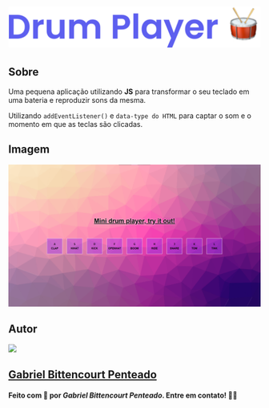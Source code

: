 <h1 align="center"><img src=".github/../../.github/Day1-img/title-day1.svg"></h1>

## Sobre
Uma pequena aplicação utilizando **JS** para transformar o seu teclado em uma bateria e reproduzir sons da mesma.

Utilizando `addEventListener()` e `data-type do HTML` para captar o som e o momento em que as teclas são clicadas.

## Imagem
<img src=".github/../../.github/Day1-img/day1.png" />

## Autor
<img src="https://unavatar.now.sh/github/gabrlcj" width="175" />

## [Gabriel Bittencourt Penteado](https://www.linkedin.com/in/gabriel-bittencourt-penteado/)

#### Feito com 🤎 por *Gabriel Bittencourt Penteado*. Entre em contato! 👋🏽